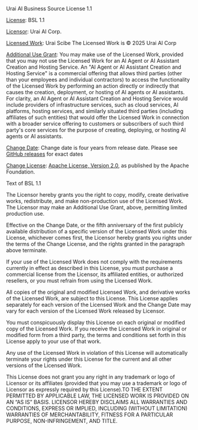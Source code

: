 Urai AI Business Source License 1.1

<u>License</u>: BSL 1.1

<u>Licensor</u>: Urai AI Corp.

<u>Licensed Work</u>: Urai Scibe The Licensed Work is © 2025
Urai AI Corp

<u>Additional Use Grant</u>: You may make use of the Licensed Work,
provided that you may not use the Licensed Work for an AI Agent or AI Assistant
Creation and Hosting Service. An "AI Agent or AI Assistant Creation and Hosting
Service" is a commercial offering that allows third parties (other than your
employees and individual contractors) to access the functionality of the Licensed
Work by performing an action directly or indirectly that causes the creation,
deployment, or hosting of AI agents or AI assistants. For clarity, an AI Agent
or AI Assistant Creation and Hosting Service would include providers of
infrastructure services, such as cloud services, AI platforms, hosting services,
and similarly situated third parties (including affiliates of such entities)
that would offer the Licensed Work in connection with a broader service offering
to customers or subscribers of such third party's core services for the purpose
of creating, deploying, or hosting AI agents or AI assistants.

<u>Change Date</u>: Change date is four years from
release date. Please see [GitHub releases](https://github.com/uraiai/urai-scribe/releases/)
for exact dates

<u>Change License</u>: [Apache License, Version 2.0](https://www.apache.org/licenses/LICENSE-2.0), as published by the Apache Foundation.

Text of BSL 1.1

The Licensor hereby grants you the right to copy, modify, create
derivative works, redistribute, and make non-production use of the
Licensed Work. The Licensor may make an Additional Use Grant, above,
permitting limited production use.

Effective on the Change Date, or the fifth anniversary of the first
publicly available distribution of a specific version of the Licensed
Work under this License, whichever comes first, the Licensor hereby
grants you rights under the terms of the Change License, and the rights
granted in the paragraph above terminate.

If your use of the Licensed Work does not comply with the requirements
currently in effect as described in this License, you must purchase a
commercial license from the Licensor, its affiliated entities, or
authorized resellers, or you must refrain from using the Licensed Work.

All copies of the original and modified Licensed Work, and derivative
works of the Licensed Work, are subject to this License. This License
applies separately for each version of the Licensed Work and the Change
Date may vary for each version of the Licensed Work released by
Licensor.

You must conspicuously display this License on each original or modified
copy of the Licensed Work. If you receive the Licensed Work in original
or modified form from a third party, the terms and conditions set forth
in this License apply to your use of that work.

Any use of the Licensed Work in violation of this License will
automatically terminate your rights under this License for the current
and all other versions of the Licensed Work.

This License does not grant you any right in any trademark or logo of
Licensor or its affiliates (provided that you may use a trademark or
logo of Licensor as expressly required by this License).TO THE EXTENT
PERMITTED BY APPLICABLE LAW, THE LICENSED WORK IS PROVIDED ON AN “AS IS”
BASIS. LICENSOR HEREBY DISCLAIMS ALL WARRANTIES AND CONDITIONS, EXPRESS
OR IMPLIED, INCLUDING (WITHOUT LIMITATION) WARRANTIES OF
MERCHANTABILITY, FITNESS FOR A PARTICULAR PURPOSE, NON-INFRINGEMENT, AND
TITLE.
